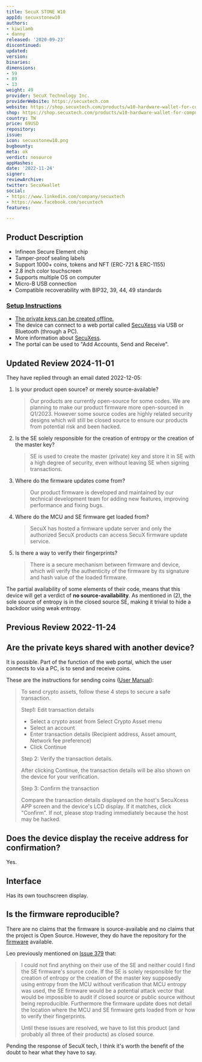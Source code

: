 ```yaml
---
title: SecuX STONE W10
appId: secuxstonew10
authors:
- kiwilamb
- danny
released: '2020-09-23'
discontinued: 
updated: 
version: 
binaries: 
dimensions:
- 59
- 89
- 13
weight: 49
provider: SecuX Technology Inc.
providerWebsite: https://secuxtech.com
website: https://shop.secuxtech.com/products/w10-hardware-wallet-for-computer/
shop: https://shop.secuxtech.com/products/w10-hardware-wallet-for-computer/
country: TW
price: 69USD
repository: 
issue: 
icon: secuxstonew10.png
bugbounty: 
meta: ok
verdict: nosource
appHashes: 
date: '2022-11-24'
signer: 
reviewArchive: 
twitter: SecuXwallet
social:
- https://www.linkedin.com/company/secuxtech
- https://www.facebook.com/secuxtech
features: 

---
```


## Product Description

- Infineon Secure Element chip
- Tamper-proof sealing labels
- Support 1000+ coins, tokens and NFT (ERC-721 & ERC-1155)
- 2.8 inch color touchscreen
- Supports multiple OS on computer
- Micro-B USB connection
- Compatible recoverability with BIP32, 39, 44, 49 standards

### [Setup Instructions](https://secuxtech.com/howitworks/device-setup_step_w10-new/)

- [The private keys can be created offline.](https://secuxtech.com/howitworks/device-setup_step_w10-new/) 
- The device can connect to a web portal called [SecuXess](https://wallet.secuxtech.com/secuxess/#/) via USB  or Bluetooth (through a PC). 
- More information about [SecuXess](https://secuxtech.com/howitworks/web/).
- The portal can be used to "Add Accounts, Send and Receive".

## Updated Review 2024-11-01

They have replied through an email dated 2022-12-05: 

1. Is your product open source? or merely source-available?

    > Our products are currently open-source for some codes. We are planning to make our product firmware more open-sourced in Q1/2023.
    > However some source codes are highly related security designs which will still be closed source to ensure our products from potential risk and been hacked.

2. Is the SE solely responsible for the creation of entropy or the creation of the master key?

    > SE is used to create the master (private) key and store it in SE with a high degree of security, even without leaving SE when signing transactions.

3. Where do the firmware updates come from?

    > Our product firmware is developed and maintained by our technical development team for adding new features, improving performance and fixing bugs.

4. Where do the MCU and SE firmware get loaded from?

    > SecuX has hosted a firmware update server and only the authorized SecuX products can access SecuX firmware update service.

5. Is there a way to verify their fingerprints?

    > There is a secure mechanism between firmware and device, which will verify the authenticity of the firmware by its signature and hash value of the loaded firmware.

The partial availability of some elements of their code, means that this device will get a verdict of **no source-availability**. As mentioned in (2), the sole source of entropy is in the closed source SE, making it trivial to hide a backdoor using weak entropy.

## Previous Review 2022-11-24

## Are the private keys shared with another device? 

It is possible. Part of the function of the web portal, which the user connects to via a PC, is to send and receive coins. 

These are the instructions for sending coins ([User Manual](https://fcc.report/FCC-ID/2ASNW-SX001/4230687.pdf)):

> To send crypto assets, follow these 4 steps to secure a safe transaction.
> 
> Step1: Edit transaction details
> 
> - Select a crypto asset from Select Crypto Asset menu
> -  Select an account
> - Enter transaction details (Recipient address, Asset amount, Network fee preference)
> - Click Continue
>
> Step 2: Verify the transaction details.
>
> After clicking Continue, the transaction details will be also shown on the device for your
verification.
>
> Step 3: Confirm the transaction
>
> Compare the transaction details displayed on the host's SecuXcess APP screen and the device's LCD display. If it matches, click "Confirm". If not, please stop trading immediately because the host may be hacked. 

## Does the device display the receive address for confirmation?

Yes.

## Interface

Has its own touchscreen display.

## Is the firmware reproducible? 

There are no claims that the firmware is source-available and no claims that the project is Open Source. However, they do have the repository for the [firmware](https://github.com/secuxtech/SecuXMCU) available.

Leo previously mentioned on [Issue 379](https://gitlab.com/walletscrutiny/walletScrutinyCom/-/issues/379) that: 

> I could not find anything on their use of the SE and neither could I find the SE firmware's source code. If the SE is solely responsible for the creation of entropy or the creation of the master key supposedly using entropy from the MCU without verification that MCU entropy was used, the SE firmware would be a potential attack vector that would be impossible to audit if closed source or public source without being reproducible.
Furthermore the firmware update does not detail the location where the MCU and SE firmware gets loaded from or how to verify their fingerprints.
> 
> Until these issues are resolved, we have to list this product (and probably all three of their products) as closed source.

Pending the response of SecuX tech, I think it's worth the benefit of the doubt to hear what they have to say.
